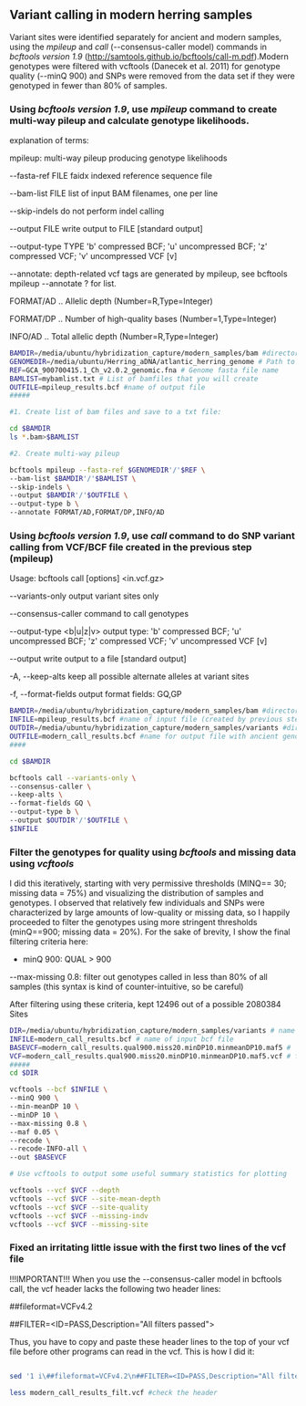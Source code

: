 ## Variant calling in modern herring samples

Variant sites were identified separately for ancient and modern samples, using the *mpileup* and *call* (--consensus-caller model) 
commands in *bcftools version 1.9* (http://samtools.github.io/bcftools/call-m.pdf).Modern genotypes were filtered with vcftools (Danecek et al. 2011) 
for genotype quality (--minQ 900) and SNPs were removed from the data set if they were genotyped in fewer than 80% of samples. 


### Using *bcftools version 1.9*, use *mpileup* command to create multi-way pileup and calculate genotype likelihoods.

explanation of terms:

mpileup:      multi-way pileup producing genotype likelihoods

--fasta-ref FILE    faidx indexed reference sequence file

--bam-list FILE     list of input BAM filenames, one per line

--skip-indels       do not perform indel calling

--output FILE       write output to FILE [standard output]

--output-type TYPE  'b' compressed BCF; 'u' uncompressed BCF; 'z' compressed VCF; 'v' uncompressed VCF [v]

--annotate: depth-related vcf tags are generated by mpileup, see bcftools mpileup --annotate ? for list.

FORMAT/AD  .. Allelic depth (Number=R,Type=Integer)

FORMAT/DP  .. Number of high-quality bases (Number=1,Type=Integer)

INFO/AD  .. Total allelic depth (Number=R,Type=Integer)


``` bash
BAMDIR=/media/ubuntu/hybridization_capture/modern_samples/bam #directory with sorted, indexed, filtered modern herring .bam files
GENOMEDIR=/media/ubuntu/Herring_aDNA/atlantic_herring_genome # Path to directory with genome and genome index.
REF=GCA_900700415.1_Ch_v2.0.2_genomic.fna # Genome fasta file name
BAMLIST=mybamlist.txt # List of bamfiles that you will create
OUTFILE=mpileup_results.bcf #name of output file
#####

#1. Create list of bam files and save to a txt file:

cd $BAMDIR
ls *.bam>$BAMLIST

#2. Create multi-way pileup 

bcftools mpileup --fasta-ref $GENOMEDIR'/'$REF \
--bam-list $BAMDIR'/'$BAMLIST \
--skip-indels \
--output $BAMDIR'/'$OUTFILE \
--output-type b \
--annotate FORMAT/AD,FORMAT/DP,INFO/AD

```

### Using *bcftools version 1.9*, use *call* command to do SNP variant calling from VCF/BCF file created in the previous step (mpileup)

Usage:   bcftools call [options] <in.vcf.gz>

--variants-only            output variant sites only

--consensus-caller       command to call genotypes

--output-type <b|u|z|v>     output type: 'b' compressed BCF; 'u' uncompressed BCF; 'z' compressed VCF; 'v' uncompressed VCF [v]

--output <file>             write output to a file [standard output]
  
-A, --keep-alts              keep all possible alternate alleles at variant sites

-f, --format-fields <list>      output format fields: GQ,GP

``` bash
BAMDIR=/media/ubuntu/hybridization_capture/modern_samples/bam #directory with sorted, indexed, filtered .bam files
INFILE=mpileup_results.bcf #name of input file (created by previous step)
OUTDIR=/media/ubuntu/hybridization_capture/modern_samples/variants #directory for output files
OUTFILE=modern_call_results.bcf #name for output file with ancient genotypes
####

cd $BAMDIR

bcftools call --variants-only \
--consensus-caller \
--keep-alts \
--format-fields GQ \
--output-type b \
--output $OUTDIR'/'$OUTFILE \
$INFILE
```

### Filter the genotypes for quality using *bcftools* and missing data using *vcftools*

I did this iteratively, starting with very permissive thresholds (MINQ== 30; missing data = 75%) and visualizing the distribution of samples and genotypes. I observed that relatively few individuals and SNPs were characterized by large amounts of low-quality or missing data, so I happily proceeded to filter the genotypes using more stringent thresholds (minQ==900; missing data = 20%). For the sake of brevity, I show the final filtering criteria here: 

- minQ 900:  QUAL > 900

--max-missing 0.8: filter out genotypes called in less than 80% of all samples (this syntax is kind of counter-intuitive, so be careful)

After filtering using these criteria, kept 12496 out of a possible 2080384 Sites

``` bash
DIR=/media/ubuntu/hybridization_capture/modern_samples/variants # name of directory with bcf file containing genotype data
INFILE=modern_call_results.bcf # name of input bcf file
BASEVCF=modern_call_results.qual900.miss20.minDP10.minmeanDP10.maf5 # 'basename' of filtered output vcf file (without extension)
VCF=modern_call_results.qual900.miss20.minDP10.minmeanDP10.maf5.vcf # filtered output vcf file (with extension)
#####
cd $DIR

vcftools --bcf $INFILE \
--minQ 900 \
--min-meanDP 10 \
--minDP 10 \
--max-missing 0.8 \
--maf 0.05 \
--recode \
--recode-INFO-all \
--out $BASEVCF

# Use vcftools to output some useful summary statistics for plotting

vcftools --vcf $VCF --depth
vcftools --vcf $VCF --site-mean-depth
vcftools --vcf $VCF --site-quality
vcftools --vcf $VCF --missing-indv
vcftools --vcf $VCF --missing-site

```
### Fixed an irritating little issue with the first two lines of the vcf file
!!!IMPORTANT!!! When you use the --consensus-caller model in bcftools call, the vcf header lacks the following two header lines:

##fileformat=VCFv4.2

##FILTER=<ID=PASS,Description="All filters passed">

Thus, you have to copy and paste these header lines to the top of your vcf file before other programs can read in the vcf. This is how I did it:

``` bash

sed '1 i\##fileformat=VCFv4.2\n##FILTER=<ID=PASS,Description="All filters passed">' modern_call_results.qual900.miss20.recode.vcf >modern_call_results_filt.vcf

less modern_call_results_filt.vcf #check the header

```



